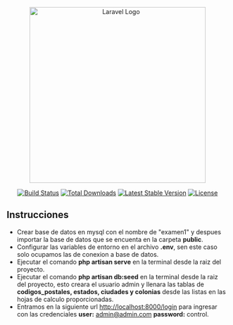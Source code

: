 <p align="center"><a href="https://laravel.com" target="_blank"><img src="https://raw.githubusercontent.com/laravel/art/master/logo-lockup/5%20SVG/2%20CMYK/1%20Full%20Color/laravel-logolockup-cmyk-red.svg" width="400" alt="Laravel Logo"></a></p>

<p align="center">
<a href="https://travis-ci.org/laravel/framework"><img src="https://travis-ci.org/laravel/framework.svg" alt="Build Status"></a>
<a href="https://packagist.org/packages/laravel/framework"><img src="https://img.shields.io/packagist/dt/laravel/framework" alt="Total Downloads"></a>
<a href="https://packagist.org/packages/laravel/framework"><img src="https://img.shields.io/packagist/v/laravel/framework" alt="Latest Stable Version"></a>
<a href="https://packagist.org/packages/laravel/framework"><img src="https://img.shields.io/packagist/l/laravel/framework" alt="License"></a>
</p>

## Instrucciones

- Crear base de datos en mysql con el nombre de "examen1" y despues importar la base de datos que se encuenta en la carpeta <b>public</b>.
- Configurar las variables de entorno en el archivo <b>.env</b>, sen este caso solo ocupamos las de conexion a base de datos.
- Ejecutar el comando <b>php artisan serve</b> en la terminal desde la raiz del proyecto.
- Ejecutar el comando <b>php artisan db:seed</b> en la terminal desde la raiz del proyecto, esto creara el usuario admin y llenara las tablas de <b>codigos_postales, estados, ciudades y colonias</b> desde las listas en las hojas de calculo proporcionadas.
- Entramos en la siguiente url [http://localhost:8000/login](http://localhost:8000/dashboard/mayoristas/create) para ingresar con las credenciales <b>user:</b> admin@admin.com <b>password:</b> control.


